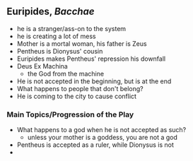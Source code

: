  





## Euripides, *Bacchae*

- he is a stranger/ass-on to the system 
- he is creating a lot of mess
- Mother is a mortal woman, his father is Zeus
- Pentheus is Dionysus' cousin
- Euripides makes Pentheus' repression his downfall
- Deus Ex Machina
  - the God from the machine
- He is not accepted in the beginning, but is at the  end
- What happens to people that don't belong?
- He is coming to the city to cause conflict

### Main Topics/Progression of the Play

- What happens to a god when he is not accepted as such?
  - unless your mother is a goddess, you are not a god
- Pentheus is accepted as a ruler, while Dionysus is not
- 